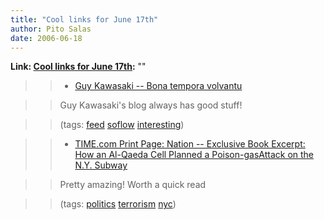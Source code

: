 ```yaml
---
title: "Cool links for June 17th"
author: Pito Salas
date: 2006-06-18
---
```


**Link: [Cool links for June 17th](None):** ""


>>

>>   * [ Guy Kawasaki -- Bona tempora
volvantu](<http://blog.guykawasaki.com/index.rdf>)

>>

>> Guy Kawasaki's blog always has good stuff!

>>

>> (tags: [feed](<http://del.icio.us/pitosalas/feed>)
[soflow](<http://del.icio.us/pitosalas/soflow>)
[interesting](<http://del.icio.us/pitosalas/interesting>))

>>

>>   * [TIME.com Print Page: Nation -- Exclusive Book Excerpt: How an Al-Qaeda
Cell Planned a Poison-gasAttack on the N.Y.
Subway](<http://www.time.com/time/nation/printout/0,8816,1205309,00.html>)

>>

>> Pretty amazing! Worth a quick read

>>

>> (tags: [politics](<http://del.icio.us/pitosalas/politics>)
[terrorism](<http://del.icio.us/pitosalas/terrorism>)
[nyc](<http://del.icio.us/pitosalas/nyc>))

>>

>>


